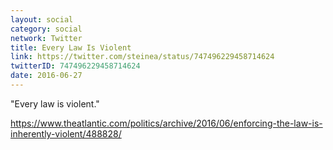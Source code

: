```yaml
---
layout: social
category: social
network: Twitter
title: Every Law Is Violent
link: https://twitter.com/steinea/status/747496229458714624
twitterID: 747496229458714624
date: 2016-06-27
---
```


"Every law is violent."

<https://www.theatlantic.com/politics/archive/2016/06/enforcing-the-law-is-inherently-violent/488828/>

